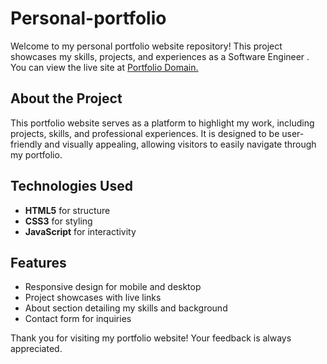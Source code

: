 # Personal-portfolio

Welcome to my personal portfolio website repository! This project showcases my skills, projects, and experiences as a Software Engineer . You can view the live site at [Portfolio Domain.](https://sakshamkalagiportfolio.netlify.app/ )

## About the Project

This portfolio website serves as a platform to highlight my work, including projects, skills, and professional experiences. It is designed to be user-friendly and visually appealing, allowing visitors to easily navigate through my portfolio.

## Technologies Used

- **HTML5** for structure
- **CSS3** for styling
- **JavaScript** for interactivity
 
## Features

- Responsive design for mobile and desktop
- Project showcases with live links
- About section detailing my skills and background
- Contact form for inquiries

Thank you for visiting my portfolio website! Your feedback is always appreciated.
